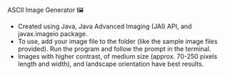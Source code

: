ASCII Image Generator 🖼️
* Created using Java, Java Advanced Imaging (JAI) API, and javax.imageio package. 
* To use, add your image file to the folder (like the sample image files provided). Run the program and follow the prompt in the terminal.
* Images with higher contrast, of medium size (approx. 70-250 pixels length and width), and landscape orientation have best results.
